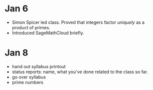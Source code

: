# Jan 6

 - Simon Spicer led class.  Proved that integers factor *uniquely* as a product of primes.
 - Introduced SageMathCloud briefly.

# Jan 8

 - hand out syllabus printout
 - status reports: name, what you've done related to the class so far.
 - go over syllabus
 - prime numbers
